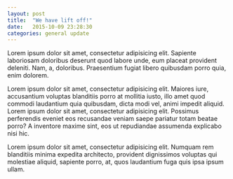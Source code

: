 ```yaml
---
layout: post
title:  "We have lift off!"
date:   2015-10-09 23:28:30
categories: general update
---
```

Lorem ipsum dolor sit amet, consectetur adipisicing elit. Sapiente laboriosam doloribus deserunt quod labore unde, eum placeat provident deleniti. Nam, a, doloribus. Praesentium fugiat libero quibusdam porro quia, enim dolorem.

Lorem ipsum dolor sit amet, consectetur adipisicing elit. Maiores iure, accusantium voluptas blanditiis porro at mollitia iusto, illo amet quod commodi laudantium quia quibusdam, dicta modi vel, animi impedit aliquid.
Lorem ipsum dolor sit amet, consectetur adipisicing elit. Possimus perferendis eveniet eos recusandae veniam saepe pariatur totam beatae porro? A inventore maxime sint, eos ut repudiandae assumenda explicabo nisi hic.

Lorem ipsum dolor sit amet, consectetur adipisicing elit. Numquam rem blanditiis minima expedita architecto, provident dignissimos voluptas qui molestiae aliquid, sapiente porro, at, quos laudantium fuga quis ipsa ipsum ullam.